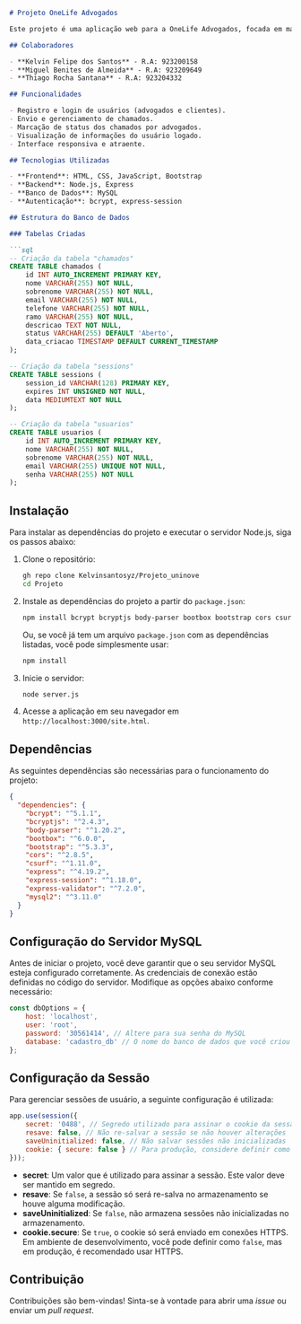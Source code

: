 

```markdown
# Projeto OneLife Advogados

Este projeto é uma aplicação web para a OneLife Advogados, focada em maximizar a captação de clientes e divulgar os serviços oferecidos. O site inclui funcionalidades para facilitar a interação com clientes, como formulários de contato e agendamento de consultas.

## Colaboradores

- **Kelvin Felipe dos Santos** - R.A: 923200158
- **Miguel Benites de Almeida** - R.A: 923209649
- **Thiago Rocha Santana** - R.A: 923204332

## Funcionalidades

- Registro e login de usuários (advogados e clientes).
- Envio e gerenciamento de chamados.
- Marcação de status dos chamados por advogados.
- Visualização de informações do usuário logado.
- Interface responsiva e atraente.

## Tecnologias Utilizadas

- **Frontend**: HTML, CSS, JavaScript, Bootstrap
- **Backend**: Node.js, Express
- **Banco de Dados**: MySQL
- **Autenticação**: bcrypt, express-session

## Estrutura do Banco de Dados

### Tabelas Criadas

```sql
-- Criação da tabela "chamados"
CREATE TABLE chamados (
    id INT AUTO_INCREMENT PRIMARY KEY,
    nome VARCHAR(255) NOT NULL,
    sobrenome VARCHAR(255) NOT NULL,
    email VARCHAR(255) NOT NULL,
    telefone VARCHAR(255) NOT NULL,
    ramo VARCHAR(255) NOT NULL,
    descricao TEXT NOT NULL,
    status VARCHAR(255) DEFAULT 'Aberto',
    data_criacao TIMESTAMP DEFAULT CURRENT_TIMESTAMP
);

-- Criação da tabela "sessions"
CREATE TABLE sessions (
    session_id VARCHAR(128) PRIMARY KEY,
    expires INT UNSIGNED NOT NULL,
    data MEDIUMTEXT NOT NULL
);

-- Criação da tabela "usuarios"
CREATE TABLE usuarios (
    id INT AUTO_INCREMENT PRIMARY KEY,
    nome VARCHAR(255) NOT NULL,
    sobrenome VARCHAR(255) NOT NULL,
    email VARCHAR(255) UNIQUE NOT NULL,
    senha VARCHAR(255) NOT NULL
);
```

## Instalação

Para instalar as dependências do projeto e executar o servidor Node.js, siga os passos abaixo:

1. Clone o repositório:

   ```bash
   gh repo clone Kelvinsantosyz/Projeto_uninove
   cd Projeto
   ```

2. Instale as dependências do projeto a partir do `package.json`:

   ```bash
   npm install bcrypt bcryptjs body-parser bootbox bootstrap cors csurf express express-session express-validator mysql2
   ```

   Ou, se você já tem um arquivo `package.json` com as dependências listadas, você pode simplesmente usar:

   ```bash
   npm install
   ```

3. Inicie o servidor:

   ```bash
   node server.js
   ```

4. Acesse a aplicação em seu navegador em `http://localhost:3000/site.html`.

## Dependências

As seguintes dependências são necessárias para o funcionamento do projeto:

```json
{
  "dependencies": {
    "bcrypt": "^5.1.1",
    "bcryptjs": "^2.4.3",
    "body-parser": "^1.20.2",
    "bootbox": "^6.0.0",
    "bootstrap": "^5.3.3",
    "cors": "^2.8.5",
    "csurf": "^1.11.0",
    "express": "^4.19.2",
    "express-session": "^1.18.0",
    "express-validator": "^7.2.0",
    "mysql2": "^3.11.0"
  }
}
```

## Configuração do Servidor MySQL

Antes de iniciar o projeto, você deve garantir que o seu servidor MySQL esteja configurado corretamente. As credenciais de conexão estão definidas no código do servidor. Modifique as opções abaixo conforme necessário:

```javascript
const dbOptions = {
    host: 'localhost',
    user: 'root',
    password: '30561414', // Altere para sua senha do MySQL
    database: 'cadastro_db' // O nome do banco de dados que você criou
};
```

## Configuração da Sessão

Para gerenciar sessões de usuário, a seguinte configuração é utilizada:

```javascript
app.use(session({
    secret: '0488', // Segredo utilizado para assinar o cookie da sessão
    resave: false, // Não re-salvar a sessão se não houver alterações
    saveUninitialized: false, // Não salvar sessões não inicializadas
    cookie: { secure: false } // Para produção, considere definir como true e usar HTTPS
}));
```

- **secret**: Um valor que é utilizado para assinar a sessão. Este valor deve ser mantido em segredo.
- **resave**: Se `false`, a sessão só será re-salva no armazenamento se houve alguma modificação. 
- **saveUninitialized**: Se `false`, não armazena sessões não inicializadas no armazenamento.
- **cookie.secure**: Se `true`, o cookie só será enviado em conexões HTTPS. Em ambiente de desenvolvimento, você pode definir como `false`, mas em produção, é recomendado usar HTTPS.

## Contribuição

Contribuições são bem-vindas! Sinta-se à vontade para abrir uma *issue* ou enviar um *pull request*.
```

